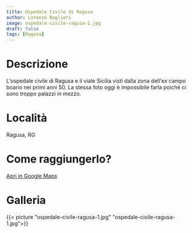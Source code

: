 ```yaml
---
title: Ospedale Civile di Ragusa
author: Lorenzo Baglieri
image: ospedale-civile-ragusa-1.jpg
draft: false
tags: [Ragusa]
---
```


# Descrizione
L'ospedale civile di Ragusa e il viale Sicilia visti dalla zona dell'ex campo boario nei primi anni 50.
La stessa foto oggi è impossibile farla poichè ci sono troppo palazzi in mezzo.

# Località
Ragusa, RG

# Come raggiungerlo?
[Apri in Google Maps](https://goo.gl/maps/UHokktnKvumUCQ6j8)

# Galleria

{{< picture "ospedale-civile-ragusa-1.jpg"  "ospedale-civile-ragusa-1.jpg">}}